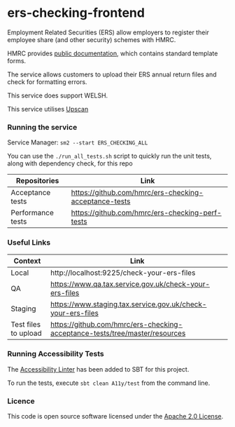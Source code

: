 
# ers-checking-frontend
Employment Related Securities (ERS) allow employers to register their employee share (and other security) schemes with HMRC.

HMRC provides [public documentation](https://www.gov.uk/topic/business-tax/employment-related-securities), which contains standard template forms.

The service allows customers to upload their ERS annual return files and check for formatting errors.

This service does support WELSH.

This service utilises [Upscan](https://github.com/hmrc/upscan-initiate)


### Running the service

Service Manager: `sm2 --start ERS_CHECKING_ALL`

You can use the `./run_all_tests.sh` script to quickly run the unit tests, along with dependency check,  for this repo

| Repositories      | Link                                                  |
|-------------------|-------------------------------------------------------|
| Acceptance tests  | https://github.com/hmrc/ers-checking-acceptance-tests |
| Performance tests | https://github.com/hmrc/ers-checking-perf-tests       |


### Useful Links

| Context              | Link                                                                        |
|----------------------|-----------------------------------------------------------------------------|
| Local                | http://localhost:9225/check-your-ers-files                                  |
| QA                   | https://www.qa.tax.service.gov.uk/check-your-ers-files                      |
| Staging              | https://www.staging.tax.service.gov.uk/check-your-ers-files                 |
| Test files to upload | https://github.com/hmrc/ers-checking-acceptance-tests/tree/master/resources |


### Running Accessibility Tests

The [Accessibility Linter](https://github.com/hmrc/sbt-accessibility-linter) has been added to SBT for this project.

To run the tests, execute `sbt clean A11y/test` from the command line.


### Licence

This code is open source software licensed under the [Apache 2.0 License]("http://www.apache.org/licenses/LICENSE-2.0.html").
    
